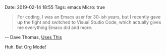 Date: 2019-02-14 18:55
Tags: emacs
Micro: true

> For coding, I was an Emacs user for 30-ish years, but I recently gave up the fight and switched to Visual Studio Code, which actually gives me everything Emacs did and more.

-- Dave Thomas, [Uses This](https://usesthis.com/interviews/dave.thomas/)

Huh. But Org Mode!
